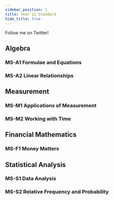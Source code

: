 ```yaml
---
sidebar_position: 1
title: Year 11 Standard
hide_title: true
---
```


Follow me on <Link to="https://twitter.com/docusaurus">Twitter</Link>!

## Algebra

### MS-A1 Formulae and Equations

### MS-A2 Linear Relationships

### 

## Measurement

### MS-M1 Applications of Measurement

### MS-M2 Working with Time

## Financial Mathematics

### MS-F1 Money Matters

## Statistical Analysis

### MS-S1 Data Analysis

### MS-S2 Relative Frequency and Probability